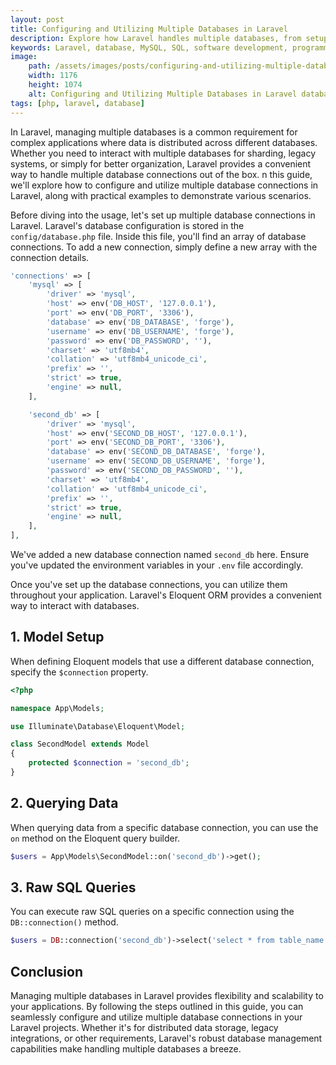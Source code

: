 ```yaml
---
layout: post
title: Configuring and Utilizing Multiple Databases in Laravel
description: Explore how Laravel handles multiple databases, from setup to execution, with practical examples and best practices.
keywords: Laravel, database, MySQL, SQL, software development, programming, multiple database connections
image:
    path: /assets/images/posts/configuring-and-utilizing-multiple-databases-in-laravel.png
    width: 1176
    height: 1074
    alt: Configuring and Utilizing Multiple Databases in Laravel database.php
tags: [php, laravel, database]
---
```


In Laravel, managing multiple databases is a common requirement for complex applications where data is distributed across different databases.
Whether you need to interact with multiple databases for sharding, legacy systems, or simply for better organization, Laravel provides a convenient way to handle multiple database connections out of the box.
n this guide, we'll explore how to configure and utilize multiple database connections in Laravel, along with practical examples to demonstrate various scenarios.

Before diving into the usage, let's set up multiple database connections in Laravel.
Laravel's database configuration is stored in the `config/database.php` file.
Inside this file, you'll find an array of database connections. To add a new connection, simply define a new array with the connection details.

```php
'connections' => [
    'mysql' => [
        'driver' => 'mysql',
        'host' => env('DB_HOST', '127.0.0.1'),
        'port' => env('DB_PORT', '3306'),
        'database' => env('DB_DATABASE', 'forge'),
        'username' => env('DB_USERNAME', 'forge'),
        'password' => env('DB_PASSWORD', ''),
        'charset' => 'utf8mb4',
        'collation' => 'utf8mb4_unicode_ci',
        'prefix' => '',
        'strict' => true,
        'engine' => null,
    ],

    'second_db' => [
        'driver' => 'mysql',
        'host' => env('SECOND_DB_HOST', '127.0.0.1'),
        'port' => env('SECOND_DB_PORT', '3306'),
        'database' => env('SECOND_DB_DATABASE', 'forge'),
        'username' => env('SECOND_DB_USERNAME', 'forge'),
        'password' => env('SECOND_DB_PASSWORD', ''),
        'charset' => 'utf8mb4',
        'collation' => 'utf8mb4_unicode_ci',
        'prefix' => '',
        'strict' => true,
        'engine' => null,
    ],
],
```

We've added a new database connection named `second_db` here. Ensure you've updated the environment variables in your `.env` file accordingly.

Once you've set up the database connections, you can utilize them throughout your application.
Laravel's Eloquent ORM provides a convenient way to interact with databases.


<h2>1. Model Setup</h2>

When defining Eloquent models that use a different database connection, specify the `$connection` property.

```php
<?php

namespace App\Models;

use Illuminate\Database\Eloquent\Model;

class SecondModel extends Model
{
    protected $connection = 'second_db';
}
```

<h2>2. Querying Data</h2>

When querying data from a specific database connection, you can use the `on` method on the Eloquent query builder.

```php
$users = App\Models\SecondModel::on('second_db')->get();
```

<h2>3. Raw SQL Queries</h2>

You can execute raw SQL queries on a specific connection using the `DB::connection()` method.

```php
$users = DB::connection('second_db')->select('select * from table_name');
```

<h2>Conclusion</h2>

Managing multiple databases in Laravel provides flexibility and scalability to your applications.
By following the steps outlined in this guide, you can seamlessly configure and utilize multiple database connections in your Laravel projects.
Whether it's for distributed data storage, legacy integrations, or other requirements, Laravel's robust database management capabilities make handling multiple databases a breeze.

